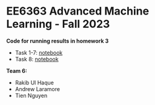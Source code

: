 # EE6363 Advanced Machine Learning - Fall 2023

**Code for running results in homework 3**

- Task 1-7: [notebook](AML_HW3.ipynb)
- Task 8: [notebook](AML_HW3_bonus.ipynb)

**Team 6:**
- Rakib Ul Haque
- Andrew Laramore
- Tien Nguyen
